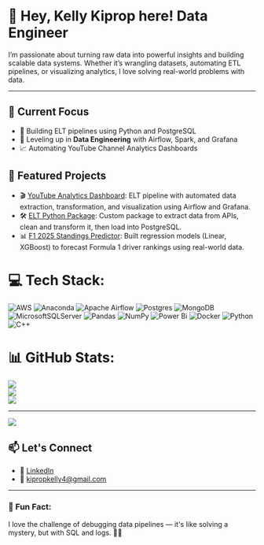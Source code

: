 # 👋 Hey, Kelly Kiprop here! Data Engineer

I’m passionate about turning raw data into powerful insights and building scalable data systems. Whether it’s wrangling datasets, automating ETL pipelines, or visualizing analytics, I love solving real-world problems with data.

---

## 🚀 Current Focus
- 🔄 Building ELT pipelines using Python and PostgreSQL
- 🧠 Leveling up in **Data Engineering** with Airflow, Spark, and Grafana
- 📈 Automating YouTube Channel Analytics Dashboards



## 📂 Featured Projects
- 🎬 [YouTube Analytics Dashboard](#): ELT pipeline with automated data extraction, transformation, and visualization using Airflow and Grafana.
- 🛠️ [ELT Python Package](#): Custom package to extract data from APIs, clean and transform it, then load into PostgreSQL.
- 📊 [F1 2025 Standings Predictor](#): Built regression models (Linear, XGBoost) to forecast Formula 1 driver rankings using real-world data.


# 💻 Tech Stack:
![AWS](https://img.shields.io/badge/AWS-%23FF9900.svg?style=plastic&logo=amazon-aws&logoColor=white) ![Anaconda](https://img.shields.io/badge/Anaconda-%2344A833.svg?style=plastic&logo=anaconda&logoColor=white) ![Apache Airflow](https://img.shields.io/badge/Apache%20Airflow-017CEE?style=plastic&logo=Apache%20Airflow&logoColor=white) ![Postgres](https://img.shields.io/badge/postgres-%23316192.svg?style=plastic&logo=postgresql&logoColor=white) ![MongoDB](https://img.shields.io/badge/MongoDB-%234ea94b.svg?style=plastic&logo=mongodb&logoColor=white) ![MicrosoftSQLServer](https://img.shields.io/badge/Microsoft%20SQL%20Server-CC2927?style=plastic&logo=microsoft%20sql%20server&logoColor=white) ![Pandas](https://img.shields.io/badge/pandas-%23150458.svg?style=plastic&logo=pandas&logoColor=white) ![NumPy](https://img.shields.io/badge/numpy-%23013243.svg?style=plastic&logo=numpy&logoColor=white) ![Power Bi](https://img.shields.io/badge/power_bi-F2C811?style=plastic&logo=powerbi&logoColor=black) ![Docker](https://img.shields.io/badge/docker-%230db7ed.svg?style=plastic&logo=docker&logoColor=white) ![Python](https://img.shields.io/badge/python-3670A0?style=plastic&logo=python&logoColor=ffdd54) ![C++](https://img.shields.io/badge/c++-%2300599C.svg?style=plastic&logo=c%2B%2B&logoColor=white)
# 📊 GitHub Stats:
![](https://github-readme-stats.vercel.app/api?username=KellyKiprop&theme=dark&hide_border=false&include_all_commits=false&count_private=false)<br/>
![](https://nirzak-streak-stats.vercel.app/?user=KellyKiprop&theme=dark&hide_border=false)<br/>
![](https://github-readme-stats.vercel.app/api/top-langs/?username=KellyKiprop&theme=dark&hide_border=false&include_all_commits=false&count_private=false&layout=compact)

---
[![](https://visitcount.itsvg.in/api?id=KellyKiprop&icon=0&color=0)](https://visitcount.itsvg.in)

<!-- Proudly created with GPRM ( https://gprm.itsvg.in ) -->

## 📫 Let's Connect
- 💼 [LinkedIn](https://www.linkedin.com/in/kelly-kiprop-389801218/)
- 📧 kipropkelly4@gmail.com

---

### 📌 Fun Fact:
I love the challenge of debugging data pipelines — it's like solving a mystery, but with SQL and logs. 🕵️‍♂️
